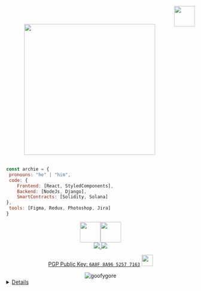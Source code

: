 <a href="https://www.linkedin.com/in/aron-chaves/" target="_blank"><img src="https://cdn.glitch.me/f914e085-7333-414f-bfc4-af653a7b139c%2FILLO_Diamond_L_Solo.gif" width="55" align="right"></a> 



</br></br>



<div align="center">
<img src="https://c.tenor.com/s2sis7cYUV8AAAAM/laughing-goofy-laugh.gif" width="350">
 </br>

 
  <br/>



</div>

 
<p align="center">
 

 ```javascript
const archie = {
  pronouns: "he" | "him",
  code: {
     Frontend: [React, StyledComponents],
     Backend: [NodeJs, Django],
     SmartContracts: [Solidity, Solana]
 },
  tools: [Figma, Redux, Photoshop, Jira]
}
```
 
 <div align="center">
<img src="https://i.giphy.com/media/eNAsjO55tPbgaor7ma/200w.webp" width="55" align="center"><img src="https://i.osmarks.net/ferris.gif" width="55" align="center">
  
  </br>
 <a href="https://archlinux.org/" target="_blank"> <img src="https://img.shields.io/badge/Linux-FCC624?style=for-the-badge&logo=linux&logoColor=black"</a>
 <a href="https://webassembly.org/" target="_blank"> <img src="https://img.shields.io/badge/WebAssembly-654FF0?style=for-the-badge&logo=WebAssembly&logoColor=white" </a>

</div>
 
  
  
 </p>



<div align="center">
 
 PGP Public Key: [`6A8F 8A96 5257 7163`](https://keybase.io/the_architect/pgp_keys.asc) <img src="https://user-images.githubusercontent.com/42378118/110234147-e3259600-7f4e-11eb-95be-0c4047144dea.gif" width="30">
 
 <div>
<img src="https://komarev.com/ghpvc/?username=goofygore&label=Views&color=f901cf&style=flat" alt="goofygore" /><a href="https://www.linkedin.com/in/aron-chaves/" target="_blank">
 </div>
 
 
 
</div>
  
 
  <details>
  <p><img src="https://github-readme-stats.vercel.app/api/top-langs?username=goofygore&show_icons=true&theme=highcontrast&locale=en&layout=compact" alt="goofygore" /></p>
</details>
